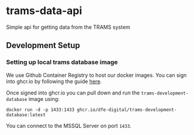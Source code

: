 # trams-data-api
Simple api for getting data from the TRAMS system



## Development Setup
### Setting up local trams database image
We use Github Container Registry to host our docker images.
You can sign into ghcr.io by following the guide [here](https://docs.github.com/en/packages/working-with-a-github-packages-registry/working-with-the-container-registry#authenticating-to-the-container-registry).

Once signed into ghcr.io you can pull down and run the `trams-development-database` image using:

`docker run -d -p 1433:1433 ghcr.io/dfe-digital/trams-development-database:latest`

You can connect to the MSSQL Server on port `1433`.
